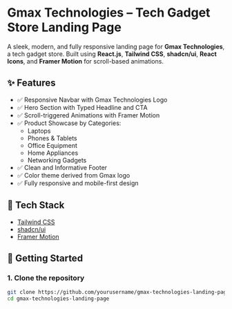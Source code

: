# Gmax Technologies – Tech Gadget Store Landing Page

A sleek, modern, and fully responsive landing page for **Gmax Technologies**, a tech gadget store. Built using **React.js**, **Tailwind CSS**, **shadcn/ui**, **React Icons**, and **Framer Motion** for scroll-based animations.

## ✨ Features

- ✅ Responsive Navbar with Gmax Technologies Logo
- ✅ Hero Section with Typed Headline and CTA
- ✅ Scroll-triggered Animations with Framer Motion
- ✅ Product Showcase by Categories:
  - Laptops
  - Phones & Tablets
  - Office Equipment
  - Home Appliances
  - Networking Gadgets
- ✅ Clean and Informative Footer
- ✅ Color theme derived from Gmax logo
- ✅ Fully responsive and mobile-first design

## 🔧 Tech Stack

- [Tailwind CSS](https://tailwindcss.com/)
- [shadcn/ui](https://ui.shadcn.com/)
- [Framer Motion](https://www.framer.com/motion/)

## 🚀 Getting Started

### 1. Clone the repository

```bash
git clone https://github.com/yourusername/gmax-technologies-landing-page.git
cd gmax-technologies-landing-page
